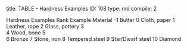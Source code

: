 title:          TABLE - Hardness Examples
ID:             108
type:           md
compile:        2


Hardness Examples
Rank	Example Material
-1	Butter
0	Cloth, paper
1	Leather, rope
2	Glass, pottery
3	
4	Wood, bone
5	
6	Bronze
7	Stone, iron
8	Tempered steel
9	Star/Dwarf steel
10	Diamond